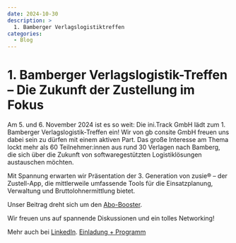 ```yaml
---
date: 2024-10-30
description: >
  1. Bamberger Verlagslogistiktreffen
categories:
  - Blog
---
```


# 1. Bamberger Verlagslogistik-Treffen – Die Zukunft der Zustellung im Fokus

Am 5. und 6. November 2024 ist es so weit: Die ini.Track GmbH lädt zum 1. Bamberger Verlagslogistik-Treffen ein! Wir von gb consite GmbH freuen uns dabei sein zu dürfen mit einem aktiven Part.
Das große Interesse am Thema lockt mehr als 60 Teilnehmer:innen aus rund 30 Verlagen nach Bamberg, die sich über die Zukunft von softwaregestützten Logistiklösungen austauschen möchten.

Mit Spannung erwarten wir Präsentation der 3. Generation von zusie® – der Zustell-App, die mittlerweile umfassende Tools für die Einsatzplanung, Verwaltung und Bruttolohnermittlung bietet. 

Unser Beitrag dreht sich um den [Abo-Booster](https://go.multiroute.de/handbuch/zusatzmodule/#abo-optimierungsbooster).

Wir freuen uns auf spannende Diskussionen und ein tolles Networking!
<!-- more -->

Mehr auch bei [LinkedIn](https://www.linkedin.com/posts/tobias-konrad-926368146_zusie-initrack-verlagslogistik-activity-7256907637647163393-20sI).
[Einladung + Programm](https://zusie.cloud/wp-content/uploads/2024/07/Einladung_1.Bamberger_Logistiktreffen.pdf)
